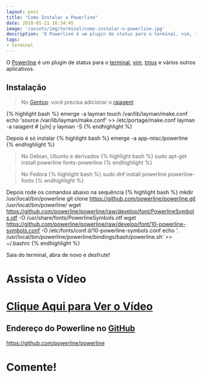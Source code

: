 ```yaml
---
layout: post
title: "Como Instalar o Powerline"
date: 2018-01-21 16:34:45
image: '/assets/img/terminal/como-instalar-o-powerline.jpg'
description: 'O Powerline é um plugin de status para o terminal, vim, tmux e vários outros aplicativos.'
tags:
- terminal
---
```


O [Powerline](https://powerline.readthedocs.io/en/master/index.html) é um plugin de status para o [terminal](http://terminalroot.com.br/shell), [vim](http://terminalroot.com.br/vim), [tmux](http://terminalroot.com.br/2018/01/como-instalar-e-utlizar-o-tmux.html) e vários outros aplicativos.

## Instalação 

> No [Gentoo](https://goo.gl/7PyqZe): você precisa adicionar o [raiagent](https://github.com/leycec/raiagent)

{% highlight bash %}
emerge -a layman
touch /var/lib/layman/make.conf
echo 'source /var/lib/layman/make.conf' >> /etc/portage/make.conf
layman -a raiagent # [y/n] y
layman -S
{% endhighlight %}

Depois é só instalar
{% highlight bash %}
emerge -a app-misc/powerline
{% endhighlight %}

> No Debian, Ubuntu e derivados
{% highlight bash %}
sudo apt-get install powerline fonts-powerline
{% endhighlight %}

> No Fedora
{% highlight bash %}
sudo dnf install powerline powerline-fonts
{% endhighlight %}

Depois rode os comandos abaixo na sequência
{% highlight bash %}
mkdir /usr/local/bin/powerline
git clone https://github.com/powerline/powerline.git /usr/local/bin/powerline/
wget https://github.com/powerline/powerline/raw/develop/font/PowerlineSymbols.otf -O /usr/share/fonts/PowerlineSymbols.otf
wget https://github.com/powerline/powerline/raw/develop/font/10-powerline-symbols.conf -O /etc/fonts/conf.d/10-powerline-symbols.conf
echo '. /usr/local/bin/powerline/powerline/bindings/bash/powerline.sh' >> ~/.bashrc
{% endhighlight %}

Saia do terminal, abra de novo e desfrute!

# Assista o Vídeo

# [Clique Aqui para Ver o Vídeo](https://www.youtube.com/watch?v=YaLR2RZeI1A)


## Endereço do Powerline no [GitHub](http://terminalroot.com.br/git)
<https://github.com/powerline/powerline>

# Comente!


<script async src="https://pagead2.googlesyndication.com/pagead/js/adsbygoogle.js"></script>

<!-- Informat -->
<ins class="adsbygoogle"
 style="display:block"
 data-ad-client="ca-pub-2838251107855362"
 data-ad-slot="2327980059"
 data-ad-format="auto"
 data-full-width-responsive="true"></ins>

<script>
(adsbygoogle = window.adsbygoogle || []).push({});
</script>

